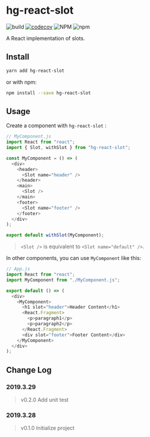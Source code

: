 # hg-react-slot

![build](https://travis-ci.org/hamger/hg-react-slot.svg?branch=master)
[![codecov](https://codecov.io/gh/hamger/hg-react-slot/branch/master/graph/badge.svg)](https://codecov.io/gh/hamger/hg-react-slot)
![NPM](https://img.shields.io/npm/l/hg-react-slot.svg?color=orange)
![npm](https://img.shields.io/npm/v/hg-react-slot.svg?color=blue)

A React implementation of slots.

## Install

```bash
yarn add hg-react-slot
```

or with npm:

```bash
npm install --save hg-react-slot
```

## Usage

Create a component with `hg-react-slot` :

```js
// MyComponent.js
import React from "react";
import { Slot, withSlot } from "hg-react-slot";

const MyComponent = () => (
  <div>
    <header>
      <Slot name="header" />
    </header>
    <main>
      <Slot />
    </main>
    <footer>
      <Slot name="footer" />
    </footer>
  </div>
);

export default withSlot(MyComponent);
```

> `<Slot />` is equivalent to `<Slot name="default" />`.

In other components, you can use `MyComponent` like this:

```js
// App.js
import React from "react";
import MyComponent from "./MyComponent.js";

export default () => (
  <div>
    <MyComponent>
      <h1 slot="header">Header Content</h1>
      <React.Fragment>
        <p>paragraph1</p>
        <p>paragraph2</p>
      </React.Fragment>
      <div slot="footer">Footer Content</div>
    </MyComponent>
  </div>
);
```

## Change Log

### 2019.3.29

> v0.2.0 Add unit test

### 2019.3.28

> v0.1.0 Initialize project
